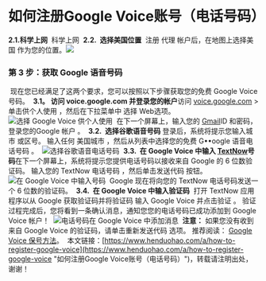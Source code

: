 # 如何注册Google Voice账号（电话号码）
**2.1.科学上网**
​
科学上网
​
**2.2.  选择美国位置**
​
注册 代理 帐户后，在地图上选择美国 作为您的位置。
​
![](https://p3-juejin.byteimg.com/tos-cn-i-k3u1fbpfcp/90fd204bd61144158dacb089d7910e11~tplv-k3u1fbpfcp-zoom-1.image)
​
### 第 3 步：获取 Google 语音号码
​
现在您已经满足了这两个要求，您可以按照以下步骤获取您的免费 Google Voice号码。
​
**3.1。 访问 voice.google.com 并登录您的帐户**
​
访问 [voice.google.com](https://voice.google.com/about) > 单击供个人使用 ，然后在下拉菜单中 选择 Web选项。
​
![选择 Google Voice 供个人使用](https://p3-juejin.byteimg.com/tos-cn-i-k3u1fbpfcp/520ecaaf2d4b4173b54f52a883bae235~tplv-k3u1fbpfcp-zoom-1.image)
​
在下一个屏幕上，输入您的 [Gmail](https://www.henduohao.com/tag/gmail "Gmail是Google的免费网络邮件服务，也是世界上用户量最多的邮箱。")ID 和密码，登录您的Google 帐户 。
​
**3.2.  选择谷歌语音号码**
​
登录后，系统将提示您输入城市 或区号。 输入任何 美国城市 ，然后从列表中选择您的免费 G••oogle 语音电话号码 。
​
![选择谷歌语音电话号码](https://p3-juejin.byteimg.com/tos-cn-i-k3u1fbpfcp/3a2c7137f5294eccb2dd5df1409aa9e4~tplv-k3u1fbpfcp-zoom-1.image)
​
**3.3.  在 Google Voice 中输入 [TextNow](https://www.henduohao.com/tag/TextNow "Textnow 是个免费网络电话服务，注册帐户就能获得一组美国电话门号，可免费拨打电话和传送简讯给美国电话号码，也能用来接收注册帐号的认证简讯。")号码**
​
在下一个屏幕上，系统将提示您提供电话号码以接收来自 Google 的 6 位数验证码。 输入您的 TextNow 电话号码 ，然后单击发送代码 按钮。
​
![在 Google Voice 中输入号码](https://p3-juejin.byteimg.com/tos-cn-i-k3u1fbpfcp/73722a0fca544b50a8010b87b61cff12~tplv-k3u1fbpfcp-zoom-1.image)
​
Google 现在将向您的 TextNow 电话号码发送一个 6 位数的验证码。
​
**3.4.  在 Google Voice 中输入验证码**
​
打开 TextNow 应用程序以从 Google 获取验证码并将验证码 输入 Google Voice 并点击验证 。
​
验证过程完成后，您将看到一条确认消息，通知您您的电话号码已成功添加到 Google Voice 帐户！
​
![电话号码在 Google Voice 中添加消息](https://p3-juejin.byteimg.com/tos-cn-i-k3u1fbpfcp/aeab8e9a9abe498da8e707976c465f5e~tplv-k3u1fbpfcp-zoom-1.image)
​
**注意：** 如果您没有收到来自 Google Voice 的验证码，请单击重新发送代码 选项。
​
推荐阅读： [Google Voice 保号方法](https://www.henduohao.com/a/how-to-keep-google-voice-account)。
​
本文链接：[https://www.henduohao.com/a/how-to-register-google-voice](https://www.henduohao.com/a/how-to-register-google-voice "如何注册Google Voice账号（电话号码）")，转载请注明出处，谢谢！